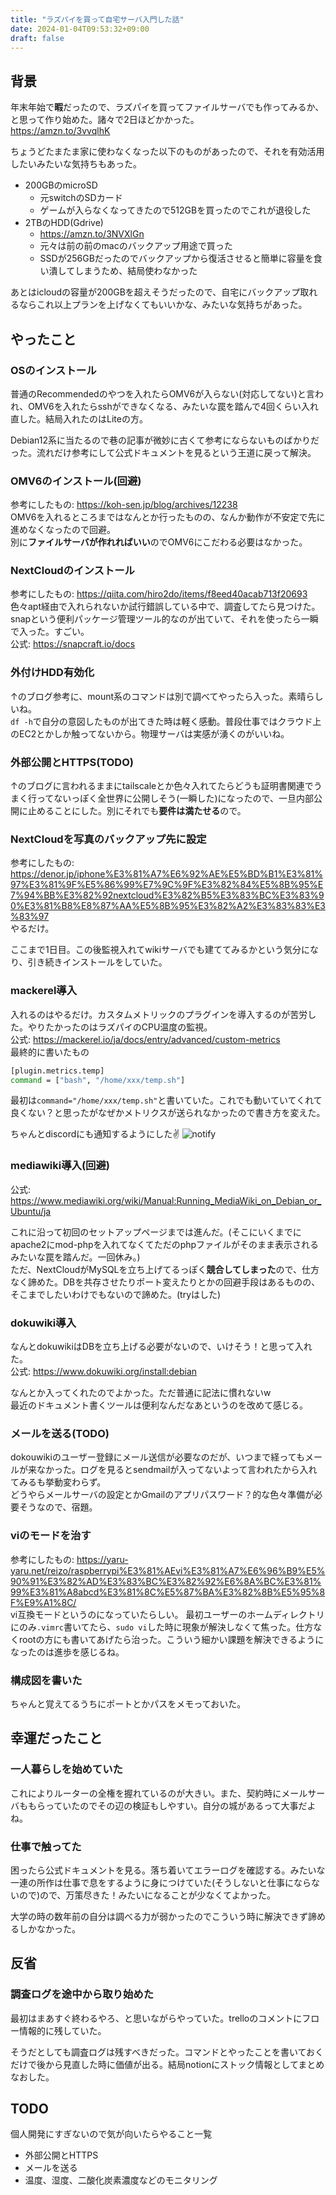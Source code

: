 ```yaml
---
title: "ラズパイを買って自宅サーバ入門した話"
date: 2024-01-04T09:53:32+09:00
draft: false
---
```


## 背景
年末年始で**暇**だったので、ラズパイを買ってファイルサーバでも作ってみるか、と思って作り始めた。諸々で2日ほどかかった。  
https://amzn.to/3vvqlhK

<!--more-->

ちょうどたまたま家に使わなくなった以下のものがあったので、それを有効活用したいみたいな気持ちもあった。
* 200GBのmicroSD
  * 元switchのSDカード
  * ゲームが入らなくなってきたので512GBを買ったのでこれが退役した
* 2TBのHDD(Gdrive)
  * https://amzn.to/3NVXlGn
  * 元々は前の前のmacのバックアップ用途で買った
  * SSDが256GBだったのでバックアップから復活させると簡単に容量を食い潰してしまうため、結局使わなかった

あとはicloudの容量が200GBを超えそうだったので、自宅にバックアップ取れるならこれ以上プランを上げなくてもいいかな、みたいな気持ちがあった。

## やったこと
### OSのインストール
普通のRecommendedのやつを入れたらOMV6が入らない(対応してない)と言われ、OMV6を入れたらsshができなくなる、みたいな罠を踏んで4回くらい入れ直した。結局入れたのはLiteの方。

Debian12系に当たるので巷の記事が微妙に古くて参考にならないものばかりだった。流れだけ参考にして公式ドキュメントを見るという王道に戻って解決。

### OMV6のインストール(回避)
参考にしたもの: https://koh-sen.jp/blog/archives/12238  
OMV6を入れるところまではなんとか行ったものの、なんか動作が不安定で先に進めなくなったので回避。  
別に**ファイルサーバが作れればいい**のでOMV6にこだわる必要はなかった。

### NextCloudのインストール
参考にしたもの: https://qiita.com/hiro2do/items/f8eed40acab713f20693  
色々apt経由で入れられないか試行錯誤している中で、調査してたら見つけた。snapという便利パッケージ管理ツール的なのが出ていて、それを使ったら一瞬で入った。すごい。  
公式: https://snapcraft.io/docs  

### 外付けHDD有効化
↑のブログ参考に、mount系のコマンドは別で調べてやったら入った。素晴らしいね。  
`df -h`で自分の意図したものが出てきた時は軽く感動。普段仕事ではクラウド上のEC2とかしか触ってないから。物理サーバは実感が湧くのがいいね。

### 外部公開とHTTPS(TODO)
↑のブログに言われるままにtailscaleとか色々入れてたらどうも証明書関連でうまく行ってないっぽく全世界に公開しそう(一瞬した)になったので、一旦内部公開に止めることにした。別にそれでも**要件は満たせる**ので。

### NextCloudを写真のバックアップ先に設定
参考にしたもの: https://denor.jp/iphone%E3%81%A7%E6%92%AE%E5%BD%B1%E3%81%97%E3%81%9F%E5%86%99%E7%9C%9F%E3%82%84%E5%8B%95%E7%94%BB%E3%82%92nextcloud%E3%82%B5%E3%83%BC%E3%83%90%E3%81%B8%E8%87%AA%E5%8B%95%E3%82%A2%E3%83%83%E3%83%97  
やるだけ。

ここまで1日目。この後監視入れてwikiサーバでも建ててみるかという気分になり、引き続きインストールをしていた。

### mackerel導入
入れるのはやるだけ。カスタムメトリックのプラグインを導入するのが苦労した。やりたかったのはラズパイのCPU温度の監視。  
公式: https://mackerel.io/ja/docs/entry/advanced/custom-metrics  
最終的に書いたもの
```bash
[plugin.metrics.temp]
command = ["bash", "/home/xxx/temp.sh"]
```
最初は`command="/home/xxx/temp.sh"`と書いていた。これでも動いていてくれて良くない？と思ったがなぜかメトリクスが送られなかったので書き方を変えた。

ちゃんとdiscordにも通知するようにした✌️
![notify](images/mackerel.jpeg)

### mediawiki導入(回避)
公式: https://www.mediawiki.org/wiki/Manual:Running_MediaWiki_on_Debian_or_Ubuntu/ja

これに沿って初回のセットアップページまでは進んだ。(そこにいくまでにapache2にmod-phpを入れてなくてただのphpファイルがそのまま表示されるみたいな罠を踏んだ。一回休み。)  
ただ、NextCloudがMySQLを立ち上げてるっぽく**競合してしまった**ので、仕方なく諦めた。DBを共存させたりポート変えたりとかの回避手段はあるものの、そこまでしたいわけでもないので諦めた。(tryはした)

### dokuwiki導入
なんとdokuwikiはDBを立ち上げる必要がないので、いけそう！と思って入れた。  
公式: https://www.dokuwiki.org/install:debian

なんとか入ってくれたのでよかった。ただ普通に記法に慣れないw  
最近のドキュメント書くツールは便利なんだなあというのを改めて感じる。

### メールを送る(TODO)
dokouwikiのユーザー登録にメール送信が必要なのだが、いつまで経ってもメールが来なかった。ログを見るとsendmailが入ってないよって言われたから入れてみるも挙動変わらず。    
どうやらメールサーバの設定とかGmailのアプリパスワード？的な色々準備が必要そうなので、宿題。

### viのモードを治す
参考にしたもの: https://yaru-yaru.net/reizo/raspberrypi%E3%81%AEvi%E3%81%A7%E6%96%B9%E5%90%91%E3%82%AD%E3%83%BC%E3%82%92%E6%8A%BC%E3%81%99%E3%81%A8abcd%E3%81%8C%E5%87%BA%E3%82%8B%E5%95%8F%E9%A1%8C/  
vi互換モードというのになっていたらしい。
最初ユーザーのホームディレクトリにのみ`.vimrc`書いてたら、`sudo vi`した時に現象が解決しなくて焦った。仕方なくrootの方にも書いてあげたら治った。こういう細かい課題を解決できるようになったのは進歩を感じるね。

### 構成図を書いた
ちゃんと覚えてるうちにポートとかパスをメモっておいた。

## 幸運だったこと
### 一人暮らしを始めていた
これによりルーターの全権を握れているのが大きい。また、契約時にメールサーバももらっていたのでその辺の検証もしやすい。自分の城があるって大事だよね。

### 仕事で触ってた
困ったら公式ドキュメントを見る。落ち着いてエラーログを確認する。みたいな一連の所作は仕事で息をするように身につけていた(そうしないと仕事にならないので)ので、万策尽きた！みたいになることが少なくてよかった。

大学の時の数年前の自分は調べる力が弱かったのでこういう時に解決できず諦めるしかなかった。


## 反省
### 調査ログを途中から取り始めた
最初はまあすぐ終わるやろ、と思いながらやっていた。trelloのコメントにフロー情報的に残していた。

そうだとしても調査ログは残すべきだった。コマンドとやったことを書いておくだけで後から見直した時に価値が出る。結局notionにストック情報としてまとめなおした。

## TODO
個人開発にすぎないので気が向いたらやること一覧
* 外部公開とHTTPS
* メールを送る
* 温度、湿度、二酸化炭素濃度などのモニタリング
